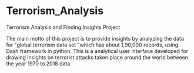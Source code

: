 # Terrorism_Analysis 
Terrorism Analysis and Finding Insights Project


The main motto of this project is to provide insights by analyzing the data for "global terrorism data set "which has about 1,90,000 records, using Dash framework in python.
This is a analytical user interface developed for drawing insights on terrorist attacks taken place around the world between the year 1970 to 2018 data.
